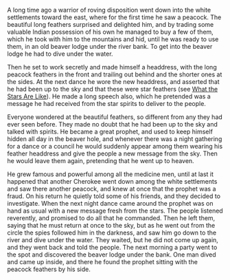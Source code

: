 A long time ago a warrior of roving disposition went down into the white settlements toward the east, where for the first time he saw a peacock. The beautiful long feathers surprised and delighted him, and by trading some valuable Indian possession of his own he managed to buy a few of them, which he took with him to the mountains and hid, until he was ready to use them, in an old beaver lodge under the river bank. To get into the beaver lodge he had to dive under the water.

Then he set to work secretly and made himself a headdress, with the long peacock feathers in the front and trailing out behind and the shorter ones at the sides. At the next dance he wore the new headdress, and asserted that he had been up to the sky and that these were star feathers (see [What the Stars Are Like](</stories/Cosmos/What the Stars Are Like.html>)). He made a long speech also, which he pretended was a message he had received from the star spirits to deliver to the people.

Everyone wondered at the beautiful feathers, so different from any they had ever seen before. They made no doubt that he had been up to the sky and talked with spirits. He became a great prophet, and used to keep himself hidden all day in the beaver hole, and whenever there was a night gathering for a dance or a council he would suddenly appear among them wearing his feather headdress and give the people a new message from the sky. Then he would leave them again, pretending that he went up to heaven.

He grew famous and powerful among all the medicine men, until at last it happened that another Cherokee went down among the white settlements and saw there another peacock, and knew at once that the prophet was a fraud. On his return he quietly told some of his friends, and they decided to investigate. When the next night dance came around the prophet was on hand as usual with a new message fresh from the stars. The people listened reverently, and promised to do all that he commanded. Then he left them, saying that he must return at once to the sky, but as he went out from the circle the spies followed him in the darkness, and saw him go down to the river and dive under the water. They waited, but he did not come up again, and they went back and told the people. The next morning a party went to the spot and discovered the beaver lodge under the bank. One man dived and came up inside, and there he found the prophet sitting with the peacock feathers by his side.
